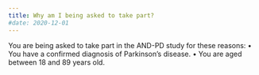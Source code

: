 ```yaml
---
title: Why am I being asked to take part?
#date: 2020-12-01
---
```


<!--more-->

You are being asked to take part in the AND-PD study for these reasons:
• You have a confirmed diagnosis of Parkinson’s disease.
• You are aged between 18 and 89 years old.
